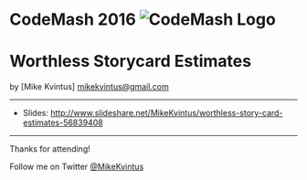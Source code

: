 CodeMash 2016   ![CodeMash Logo](https://doorcomp.blob.core.windows.net/doorcomp/Codemash%20Gearhead%20200.png)
============

# Worthless Storycard Estimates
by [Mike Kvintus] <a href="mailto:mikekvintus@gmail.com">mikekvintus@gmail.com</a>

---

* Slides: http://www.slideshare.net/MikeKvintus/worthless-story-card-estimates-56839408

--- 

Thanks for attending! 

Follow me on Twitter <a href="https://twitter.com/MikeKvintus">@MikeKvintus</a>
